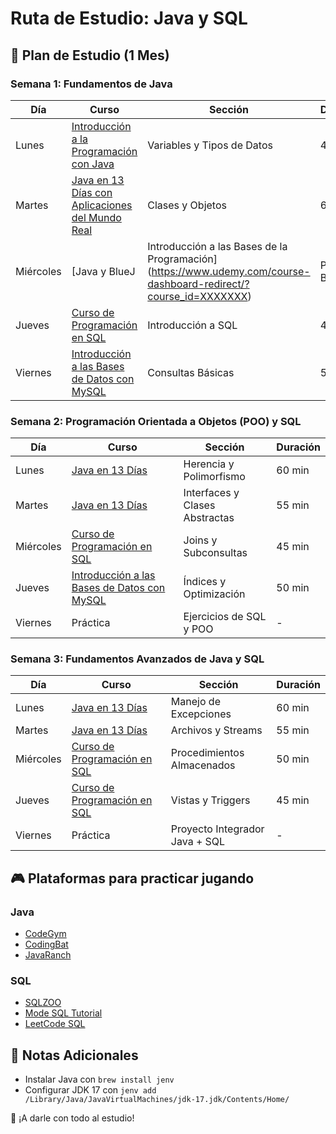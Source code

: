 # Ruta de Estudio: Java y SQL

## 📅 Plan de Estudio (1 Mes)

### Semana 1: Fundamentos de Java
| Día | Curso | Sección | Duración |
|----|--------|---------|----------|
| Lunes | [Introducción a la Programación con Java](https://www.udemy.com/course-dashboard-redirect/?course_id=5267724) | Variables y Tipos de Datos | 45 min |
| Martes | [Java en 13 Días con Aplicaciones del Mundo Real](https://www.udemy.com/course-dashboard-redirect/?course_id=XXXXXXX) | Clases y Objetos | 60 min |
| Miércoles | [Java y BlueJ | Introducción a las Bases de la Programación](https://www.udemy.com/course-dashboard-redirect/?course_id=XXXXXXX) | POO con BlueJ | 50 min |
| Jueves | [Curso de Programación en SQL](https://www.udemy.com/course-dashboard-redirect/?course_id=XXXXXXX) | Introducción a SQL | 40 min |
| Viernes | [Introducción a las Bases de Datos con MySQL](https://todocodeacademy.com/course/introduccion-a-las-bases-de-datos-con-mysql/) | Consultas Básicas | 50 min |

### Semana 2: Programación Orientada a Objetos (POO) y SQL
| Día | Curso | Sección | Duración |
|----|--------|---------|----------|
| Lunes | [Java en 13 Días](https://www.udemy.com/course-dashboard-redirect/?course_id=XXXXXXX) | Herencia y Polimorfismo | 60 min |
| Martes | [Java en 13 Días](https://www.udemy.com/course-dashboard-redirect/?course_id=XXXXXXX) | Interfaces y Clases Abstractas | 55 min |
| Miércoles | [Curso de Programación en SQL](https://www.udemy.com/course-dashboard-redirect/?course_id=XXXXXXX) | Joins y Subconsultas | 45 min |
| Jueves | [Introducción a las Bases de Datos con MySQL](https://todocodeacademy.com/course/introduccion-a-las-bases-de-datos-con-mysql/) | Índices y Optimización | 50 min |
| Viernes | Práctica | Ejercicios de SQL y POO | - |

### Semana 3: Fundamentos Avanzados de Java y SQL
| Día | Curso | Sección | Duración |
|----|--------|---------|----------|
| Lunes | [Java en 13 Días](https://www.udemy.com/course-dashboard-redirect/?course_id=XXXXXXX) | Manejo de Excepciones | 60 min |
| Martes | [Java en 13 Días](https://www.udemy.com/course-dashboard-redirect/?course_id=XXXXXXX) | Archivos y Streams | 55 min |
| Miércoles | [Curso de Programación en SQL](https://www.udemy.com/course-dashboard-redirect/?course_id=XXXXXXX) | Procedimientos Almacenados | 50 min |
| Jueves | [Curso de Programación en SQL](https://www.udemy.com/course-dashboard-redirect/?course_id=XXXXXXX) | Vistas y Triggers | 45 min |
| Viernes | Práctica | Proyecto Integrador Java + SQL | - |

## 🎮 Plataformas para practicar jugando
### Java
- [CodeGym](https://codegym.cc/)
- [CodingBat](https://codingbat.com/java)
- [JavaRanch](https://coderanch.com/forums)

### SQL
- [SQLZOO](https://sqlzoo.net/)
- [Mode SQL Tutorial](https://mode.com/sql-tutorial/)
- [LeetCode SQL](https://leetcode.com/problemset/database/)

## 📌 Notas Adicionales
- Instalar Java con `brew install jenv`
- Configurar JDK 17 con `jenv add /Library/Java/JavaVirtualMachines/jdk-17.jdk/Contents/Home/`

🚀 ¡A darle con todo al estudio!
